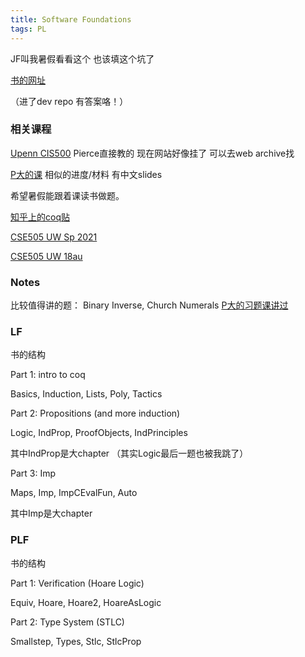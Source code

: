 ```yaml
---
title: Software Foundations
tags: PL
---
```


JF叫我暑假看看这个 也该填这个坑了

<!--more-->

[书的网址](https://softwarefoundations.cis.upenn.edu/)

（进了dev repo 有答案咯！）

### 相关课程

[Upenn CIS500](https://www.seas.upenn.edu/~cis500/current/index.html#schedule) Pierce直接教的 现在网站好像挂了 可以去web archive找

[P大的课](https://xiongyingfei.github.io/SF/2022/materials.html) 相似的进度/材料 有中文slides

希望暑假能跟着课读书做题。

[知乎上的coq贴](https://zhuanlan.zhihu.com/p/54164515)

[CSE505 UW Sp 2021](https://sites.google.com/cs.washington.edu/cse-505-spring-2021/home)

[CSE505 UW 18au](https://sites.google.com/cs.washington.edu/cse-505-18au/home)

### Notes

比较值得讲的题： Binary Inverse, Church Numerals [P大的习题课讲过](https://xiongyingfei.github.io/SF/2022/slides/exercise-1.pdf)


### LF

书的结构

Part 1: intro to coq

Basics, Induction, Lists, Poly, Tactics

Part 2: Propositions (and more induction)

Logic, IndProp, ProofObjects, IndPrinciples

其中IndProp是大chapter （其实Logic最后一题也被我跳了）

Part 3: Imp

Maps, Imp, ImpCEvalFun, Auto

其中Imp是大chapter

### PLF

书的结构

Part 1: Verification (Hoare Logic)

Equiv, Hoare, Hoare2, HoareAsLogic

Part 2: Type System (STLC)

Smallstep, Types, Stlc, StlcProp





